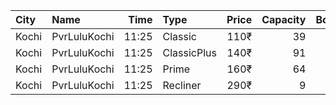 | City  | Name         |  Time | Type        | Price | Capacity | Booked |
| :---- | :----------- | ----: | :---------- | ----: | -------: | -----: |
| Kochi | PvrLuluKochi | 11:25 | Classic     |  110₹ |       39 |     19 |
| Kochi | PvrLuluKochi | 11:25 | ClassicPlus |  140₹ |       91 |     46 |
| Kochi | PvrLuluKochi | 11:25 | Prime       |  160₹ |       64 |     35 |
| Kochi | PvrLuluKochi | 11:25 | Recliner    |  290₹ |        9 |      4 |